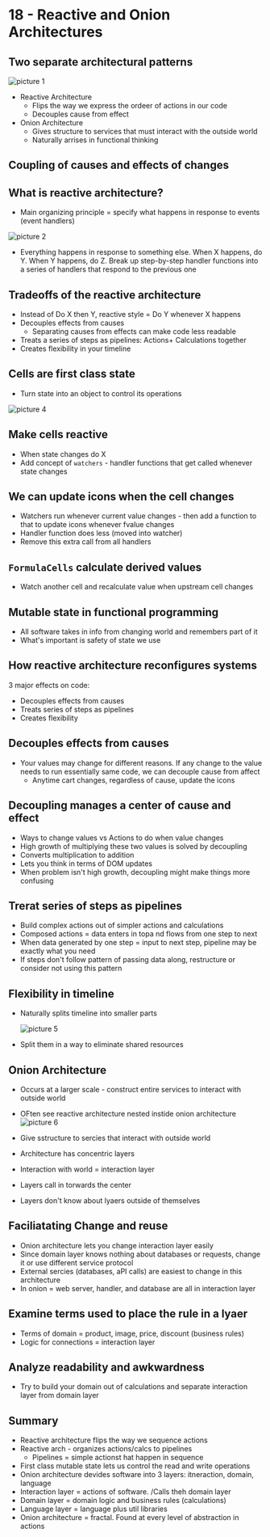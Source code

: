 # 18 - Reactive and Onion Architectures

## Two separate architectural patterns

![picture 1](https://s2.loli.net/2022/09/10/JB64AlxEbQnoN17.png)  

- Reactive Architecture
  - Flips the way we express the ordeer of actions in our code
  - Decouples cause from effect
- Onion Architecture
  - Gives structure to services that must interact with the outside world
  - Naturally arrises in functional thinking

## Coupling of causes and effects of changes

## What is reactive architecture?

- Main organizing principle = specify what happens in response to events (event handlers)

![picture 2](https://s2.loli.net/2022/09/10/q9rweYgUiXTFc56.png)  

- Everything happens in response to something else. When X happens, do Y. When Y happens, do Z. Break up step-by-step handler functions into a series of handlers that respond to the previous one

## Tradeoffs of the reactive architecture

- Instead of Do X then Y, reactive style = Do Y whenever X happens
- Decouples effects from causes
  - Separating causes from effects can make code less readable
- Treats a series of steps as pipelines: Actions+ Calculations together
- Creates flexibility in your timeline

## Cells are first class state

- Turn state into an object to control its operations

![picture 4](https://s2.loli.net/2022/09/10/JYV3LqpKufU71M9.png)  

## Make cells reactive

- When state changes do X
- Add concept of `watchers` - handler functions that get called whenever state changes

## We can update icons when the cell changes

- Watchers run whenever current value changes - then add a function to that to update icons whenever fvalue changes
- Handler function does less (moved into watcher)
- Remove this extra call from all handlers

## `FormulaCells` calculate derived values

- Watch another cell and recalculate value when upstream cell changes

## Mutable state in functional programming

- All software takes in info from changing world and remembers part of it
- What's important is safety of state we use

## How reactive architecture reconfigures systems

3 major effects on code:

- Decouples effects from causes
- Treats series of steps as pipelines
- Creates flexibility

## Decouples effects from causes

- Your values may change for different reasons. If any change to the value needs to run essentially same code, we can decouple cause from affect
  - Anytime cart changes, regardless of cause, update the icons

## Decoupling manages a center of cause and effect

- Ways to change values vs Actions to do when value changes
- High growth of multiplying these two values is solved by decoupling
- Converts multiplication to addition
- Lets you think in terms of DOM updates
- When problem isn't high growth, decoupling might make things more confusing

## Trerat series of steps as pipelines

- Build complex actions out of simpler actions and calculations
- Composed actions = data enters in topa nd flows from one step to next
- When data generated by one step = input to next step, pipeline may be exactly what you need
- If steps don't follow pattern of passing data along, restructure or consider not using this pattern

## Flexibility in timeline

- Naturally splits timeline into smaller parts
  
  ![picture 5](https://s2.loli.net/2022/09/10/oJ62wnavt8lh1PH.png)  

- Split them in a way to eliminate shared resources

## Onion Architecture

- Occurs at a larger scale - construct entire services to interact with outside world
- OFten see reactive architecture nested instide onion architecture
![picture 6](https://s2.loli.net/2022/09/10/iGHmlfSaPzjKZ56.png)  

- Give sstructure to sercies that interact with outside world
- Architecture has concentric layers
- Interaction with world = interaction layer
- Layers call in torwards the center
- Layers don't know about lyaers outside of themselves

## Faciliatating Change and reuse

- Onion architecture lets you change interaction layer easily
- Since domain layer knows nothing about databases or requests, change it or use different service protocol
- External sercies (databases, aPI calls) are easiest to change in this architecture
- In onion = web server, handler, and database are all in interaction layer

## Examine terms used to place the rule in a lyaer

- Terms of domain = product, image, price, discount (business rules)
- Logic for connections = interaction layer

## Analyze readability and awkwardness

- Try to build your domain out of calculations and separate interaction layer from domain layer

## Summary

- Reactive architecture flips the way we sequence actions
- Reactive arch - organizes actions/calcs to pipelines
  - Pipelines = simple actionst hat happen in sequence
- First class mutable state lets us control the read and write operations
- Onion architecture devides software into 3 layers: itneraction, domain, language
- Interaction layer = actions of software. /Calls theh domain layer
- Domain layer = domain logic and business rules (calculations)
- Language layer = language plus util libraries
- Onion architecture = fractal. Found at every level of abstraction in actions
